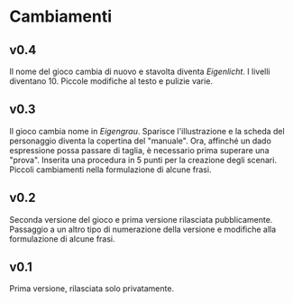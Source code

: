 # Cambiamenti

## v0.4
Il nome del gioco cambia di nuovo e stavolta diventa *Eigenlicht*. I livelli diventano 10. Piccole modifiche al testo e pulizie varie.

## v0.3

Il gioco cambia nome in *Eigengrau*. Sparisce l'illustrazione e la scheda del personaggio diventa la copertina del "manuale". Ora, affinché un dado espressione possa passare di taglia, è necessario prima superare una "prova". Inserita una procedura in 5 punti per la creazione degli scenari. Piccoli cambiamenti nella formulazione di alcune frasi.

## v0.2

Seconda versione del gioco e prima versione rilasciata pubblicamente. Passaggio a un altro tipo di numerazione della versione e modifiche alla formulazione di alcune frasi.

## v0.1

Prima versione, rilasciata solo privatamente.
